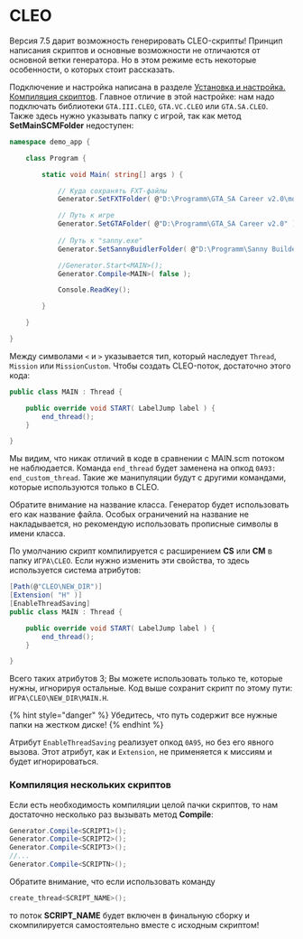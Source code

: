 # CLEO

Версия 7.5 дарит возможность генерировать CLEO-скрипты! Принцип написания скриптов и основные возможности не отличаются от основной ветки генератора. Но в этом режиме есть некоторые особенности, о которых стоит рассказать.

Подключение и настройка написана в разделе [Установка и настройка. Компиляция скриптов](../settings.md#kompilyaciya-skriptov). Главное отличие в этой настройке: нам надо подключать библиотеки `GTA.III.CLEO`, `GTA.VC.CLEO` или `GTA.SA.CLEO`. Также здесь нужно указывать папку с игрой, так как метод **SetMainSCMFolder** недоступен:

```csharp
namespace demo_app {

    class Program {

        static void Main( string[] args ) {

            // Куда сохранять FXT-файлы
            Generator.SetFXTFolder( @"D:\Programm\GTA_SA Career v2.0\modloader\wmysterio\cleo\cleo_text" );

            // Путь к игре
            Generator.SetGTAFolder( @"D:\Programm\GTA_SA Career v2.0" );
            
            // Путь к "sanny.exe"
            Generator.SetSannyBuidlerFolder( @"D:\Programm\Sanny Builder 3" );

            //Generator.Start<MAIN>();
            Generator.Compile<MAIN>( false );

            Console.ReadKey();

        }

    }

}
```

Между символами `<` и `>` указывается тип, который наследует `Thread`, `Mission` или `MissionCustom`. Чтобы создать CLEO-поток, достаточно этого кода:

```csharp
public class MAIN : Thread {

    public override void START( LabelJump label ) {
        end_thread();
    }

}
```

Мы видим, что никак отличий в коде в сравнении с MAIN.scm потоком не наблюдается. Команда `end_thread` будет заменена на опкод `0A93: end_custom_thread`. Такие же манипуляции будут с другими командами, которые используются только в CLEO.

Обратите внимание на название класса. Генератор будет использовать его как название файла. Особых ограничений на название не накладывается, но рекомендую использовать прописные символы в имени класса.

По умолчанию скрипт компилируется с расширением **CS** или **СМ** в папку `ИГРА\CLEO`. Если нужно изменить эти свойства, то здесь используется система атрибутов:

```csharp
[Path(@"CLEO\NEW_DIR")]
[Extension( "H" )]
[EnableThreadSaving]
public class MAIN : Thread {

    public override void START( LabelJump label ) {
        end_thread();
    }

}
```

Всего таких атрибутов 3; Вы можете использовать только те, которые нужны, игнорируя остальные. Код выше сохранит скрипт по этому пути: `ИГРА\CLEO\NEW_DIR\MAIN.H`.

{% hint style="danger" %}
Убедитесь, что путь содержит все нужные папки на жестком диске!
{% endhint %}

Атрибут `EnableThreadSaving` реализует опкод `0A95`, но без его явного вызова. Этот атрибут, как и `Extension`, не применяется к миссиям и будет игнорироваться.

### Компиляция нескольких скриптов

Если есть необходимость компиляции целой пачки скриптов, то нам достаточно несколько раз вызывать метод **Compile**:

```csharp
Generator.Compile<SCRIPT1>();
Generator.Compile<SCRIPT2>();
Generator.Compile<SCRIPT3>();
//...
Generator.Compile<SCRIPTN>();
```

Обратите внимание, что если использовать команду

```csharp
create_thread<SCRIPT_NAME>();
```

то поток **SCRIPT\_NAME** будет включен в финальную сборку и скомпилируется самостоятельно вместе с исходным скриптом!
